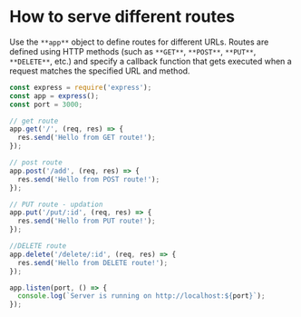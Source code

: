 # How to serve different routes

Use the `**app**` object to define routes for different URLs. Routes are defined using HTTP methods (such as `**GET**`, `**POST**`, `**PUT**`, `**DELETE**`, etc.) and specify a callback function that gets executed when a request matches the specified URL and method.

```JavaScript
const express = require('express');
const app = express();
const port = 3000;

// get route
app.get('/', (req, res) => {
  res.send('Hello from GET route!');
});

// post route
app.post('/add', (req, res) => {
  res.send('Hello from POST route!');
});

// PUT route - updation
app.put('/put/:id', (req, res) => {
  res.send('Hello from PUT route!');
});

//DELETE route 
app.delete('/delete/:id', (req, res) => {
  res.send('Hello from DELETE route!');
});

app.listen(port, () => {
  console.log(`Server is running on http://localhost:${port}`);
});
```
